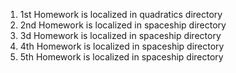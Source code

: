 1. 1st Homework is localized in quadratics directory
2. 2nd Homework is localized in spaceship directory
3. 3d Homework is localized in spaceship directory
4. 4th Homework is localized in spaceship directory
5. 5th Homework is localized in spaceship directory
